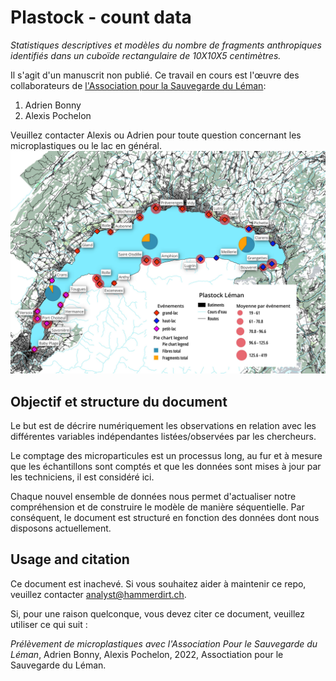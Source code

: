 # Plastock - count data

*Statistiques descriptives et modèles du nombre de fragments anthropiques identifiés dans un cuboïde rectangulaire de 10X10X5 centimètres.*

Il s'agit d'un manuscrit non publié. Ce travail en cours est l'œuvre des
collaborateurs de [l'Association pour la Sauvegarde du Léman](https://asleman.org/):

1. Adrien Bonny
2. Alexis Pochelon

Veuillez contacter Alexis ou Adrien pour toute question concernant les microplastiques ou le lac en général.
![map](data/images/vone_leman.jpg)


## Objectif et structure du document

Le but est de décrire numériquement les observations en relation avec les différentes variables indépendantes listées/observées par les chercheurs. 

Le comptage des microparticules est un processus long, au fur et à mesure que les échantillons sont comptés et que les données sont mises à jour par les techniciens, il est considéré ici.

Chaque nouvel ensemble de données nous permet d'actualiser notre compréhension et de construire le modèle de manière séquentielle. Par conséquent, le document est structuré en fonction des données dont nous disposons actuellement.

## Usage and citation

Ce document est inachevé. Si vous souhaitez aider à maintenir ce repo, veuillez contacter analyst@hammerdirt.ch.

Si, pour une raison quelconque, vous devez citer ce document, veuillez utiliser ce qui suit :

*Prélèvement de microplastiques avec l'Association Pour le Sauvegarde du Léman*, Adrien Bonny, Alexis Pochelon, 2022, Assoctiation pour le Sauvegarde du Léman.
